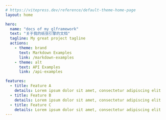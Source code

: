 ```yaml
---
# https://vitepress.dev/reference/default-theme-home-page
layout: home

hero:
  name: "docs of my glframework"
  text: "关于我的纸张引擎的文档"
  tagline: My great project tagline
  actions:
    - theme: brand
      text: Markdown Examples
      link: /markdown-examples
    - theme: alt
      text: API Examples
      link: /api-examples

features:
  - title: Feature A
    details: Lorem ipsum dolor sit amet, consectetur adipiscing elit
  - title: Feature B
    details: Lorem ipsum dolor sit amet, consectetur adipiscing elit
  - title: Feature C
    details: Lorem ipsum dolor sit amet, consectetur adipiscing elit
---
```


